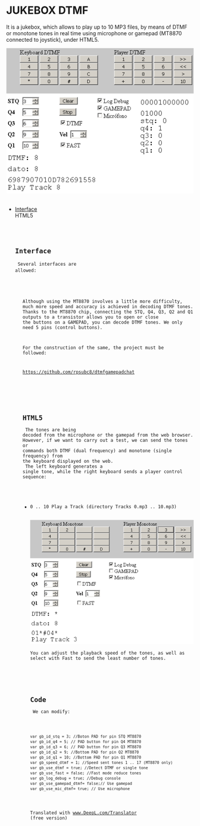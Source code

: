 # JUKEBOX DTMF
It is a jukebox, which allows to play up to 10 MP3 files, by means of DTMF or monotone tones
in real time using microphone or gamepad (MT8870 connected to joystick), under HTML5.
<center><img src='preview/previewDTMF.gif'></center>
<br>
<ul>
 <li><a href='#interface'>Interface<a/></li>
 <Href='#html5'>HTML5<a/></li> 
 <Code 
</ul>
<br>


<a name="interface"><h2>Interface</h2><a>
Several interfaces are allowed:
<ul>
 <Microphone or line input
 <Line or speaker output
 <Joystick or gamepad modified with MT8870
 <Arduino emulating joystick (ARDUINO UNO R3 ATMEGA 16u2 and LEONARDO)
</ul>
Although using the MT8870 involves a little more difficulty, much more speed and accuracy is achieved in decoding DTMF tones.
Thanks to the MT8870 chip, connecting the STQ, Q4, Q3, Q2 and Q1 outputs to a transistor allows you to open or close
the buttons on a GAMEPAD, you can decode DTMF tones. We only need 5 pins (control buttons).<br>

For the construction of the same, the project must be followed:<br>

<a href="https://github.com/rpsubc8/dtmfgamepadchat">https://github.com/rpsubc8/dtmfgamepadchat</a>

<br><br>
<a name="html5"><h2>HTML5</h2></a>
The tones are being decoded from the microphone or the gamepad from the web browser. However, if we want to carry out a test, we can send the tones or commands both DTMF (dual frequency) and monotone (single frequency) from the keyboard displayed on the web.<br>
The left keyboard generates a single tone, while the right keyboard sends a player control sequence:
<ul>
 <li>0 .. 10 Play a Track (directory Tracks 0.mp3 .. 10.mp3)</li>
 <Previous and next Track
 <Volume up and down
 <Stop or play 
</ul>
<center><img src='preview/previewMonotone.gif'></center>
You can adjust the playback speed of the tones, as well as select with Fast to send the least number of tones.

<br><br>
<a name="code"><h2>Code</h2><a>
We can modify:
<pre><code>
var gb_id_stq = 3; //Boton PAD for pin STQ MT8870
var gb_id_q4 = 5; // PAD button for pin Q4 MT8870
var gb_id_q3 = 6; // PAD button for pin Q3 MT8870
var gb_id_q2 = 9; //Bottom PAD for pin Q2 MT8870
var gb_id_q1 = 10; //Bottom PAD for pin Q1 MT8870
var gb_speed_dtmf = 1; //Speed sent tones 1 .. 17 (MT8870 only)
var gb_use_dtmf = true; //Detect DTMF or single tone
var gb_use_fast = false; //Fast mode reduce tones
var gb_log_debug = true; //Debug console
var gb_use_gamepad_dtmf= false;// Use gamepad
var gb_use_mic_dtmf= true; // Use microphone
</code></pre>


Translated with www.DeepL.com/Translator (free version)
